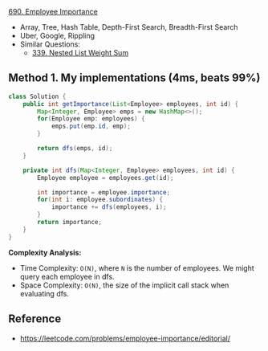 [690. Employee Importance](https://leetcode.com/problems/employee-importance/description/)

* Array, Tree, Hash Table, Depth-First Search, Breadth-First Search
* Uber, Google, Rippling
* Similar Questions:
  * [339. Nested List Weight Sum](https://leetcode.com/problems/nested-list-weight-sum/description/)


## Method 1. My implementations (4ms, beats 99%)
```java
class Solution {
    public int getImportance(List<Employee> employees, int id) {
        Map<Integer, Employee> emps = new HashMap<>();
        for(Employee emp: employees) {
            emps.put(emp.id, emp);
        }

        return dfs(emps, id);
    }

    private int dfs(Map<Integer, Employee> employees, int id) {
        Employee employee = employees.get(id);

        int importance = employee.importance;
        for(int i: employee.subordinates) {
            importance += dfs(employees, i);
        }
        return importance;
    }
}
```
**Complexity Analysis:**
* Time Complexity: `O(N)`, where `N` is the number of employees. We might query each employee in dfs.
* Space Complexity: `O(N)`, the size of the implicit call stack when evaluating dfs.


## Reference
* https://leetcode.com/problems/employee-importance/editorial/

